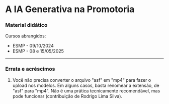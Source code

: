 # A IA Generativa na Promotoria
### Material didático

Cursos abrangidos:
- ESMP - 09/10/2024
- ESMP - 08 e 15/05/2025

---
### Errata e acréscimos

1. Você não precisa converter o arquivo "asf" em "mp4" para fazer o upload nos modelos. Em alguns casos, basta renomear a extensão, de "asf" para "mp4". Não é uma prática tecnicamente recomendável, mas pode funcionar (contribuição de Rodrigo Lima Silva).
